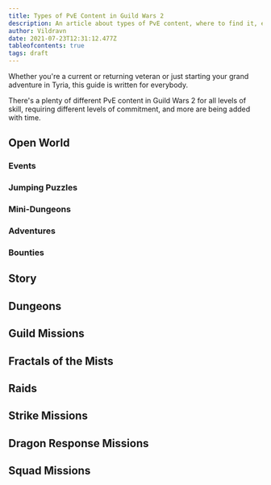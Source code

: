 ```yaml
---
title: Types of PvE Content in Guild Wars 2
description: An article about types of PvE content, where to find it, etc.
author: Vildravn
date: 2021-07-23T12:31:12.477Z
tableofcontents: true
tags: draft
---
```

Whether you're a current or returning veteran or just starting your grand adventure in Tyria, this guide is written for everybody.

There's a plenty of different PvE content in Guild Wars 2 for all levels of skill, requiring different levels of commitment, and more are being added with time.

## Open World

### Events

### Jumping Puzzles

### Mini-Dungeons

### Adventures

### Bounties

## Story

## Dungeons

## Guild Missions

## Fractals of the Mists

## Raids

## Strike Missions

## Dragon Response Missions

## Squad Missions